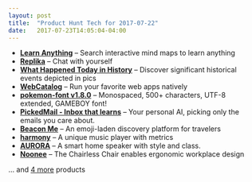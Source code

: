 ```yaml
---
layout: post
title:  "Product Hunt Tech for 2017-07-22"
date:   2017-07-23T14:05:04-04:00
---
```


* **[Learn Anything](https://www.producthunt.com/posts/learn-anything-3?utm_campaign=producthunt-api&utm_medium=api&utm_source=Application%3A+Daily+Digest+RSS+%28ID%3A+3202%29)** – Search interactive mind maps to learn anything
* **[Replika](https://www.producthunt.com/posts/replika-4?utm_campaign=producthunt-api&utm_medium=api&utm_source=Application%3A+Daily+Digest+RSS+%28ID%3A+3202%29)** – Chat with yourself
* **[What Happened Today in History](https://www.producthunt.com/posts/what-happened-today-in-history?utm_campaign=producthunt-api&utm_medium=api&utm_source=Application%3A+Daily+Digest+RSS+%28ID%3A+3202%29)** – Discover significant historical events depicted in pics
* **[WebCatalog](https://www.producthunt.com/posts/webcatalog-4?utm_campaign=producthunt-api&utm_medium=api&utm_source=Application%3A+Daily+Digest+RSS+%28ID%3A+3202%29)** – Run your favorite web apps natively
* **[pokemon-font v1.8.0](https://www.producthunt.com/posts/pokemon-font-v1-8-0?utm_campaign=producthunt-api&utm_medium=api&utm_source=Application%3A+Daily+Digest+RSS+%28ID%3A+3202%29)** – Monospaced, 500+ characters, UTF-8 extended, GAMEBOY font!
* **[PickedMail - Inbox that learns](https://www.producthunt.com/posts/pickedmail-inbox-that-learns?utm_campaign=producthunt-api&utm_medium=api&utm_source=Application%3A+Daily+Digest+RSS+%28ID%3A+3202%29)** – Your personal AI, picking only the emails you care about.
* **[Beacon Me](https://www.producthunt.com/posts/beacon-me?utm_campaign=producthunt-api&utm_medium=api&utm_source=Application%3A+Daily+Digest+RSS+%28ID%3A+3202%29)** – An emoji-laden discovery platform for travelers
* **[harmony](https://www.producthunt.com/posts/harmony-4?utm_campaign=producthunt-api&utm_medium=api&utm_source=Application%3A+Daily+Digest+RSS+%28ID%3A+3202%29)** – A unique music player with metrics
* **[AURORA](https://www.producthunt.com/posts/aurora-7?utm_campaign=producthunt-api&utm_medium=api&utm_source=Application%3A+Daily+Digest+RSS+%28ID%3A+3202%29)** – A smart home speaker with style and class.
* **[Noonee](https://www.producthunt.com/posts/noonee?utm_campaign=producthunt-api&utm_medium=api&utm_source=Application%3A+Daily+Digest+RSS+%28ID%3A+3202%29)** – The Chairless Chair enables ergonomic workplace design

… and [4 more](https://www.producthunt.com/tech) products